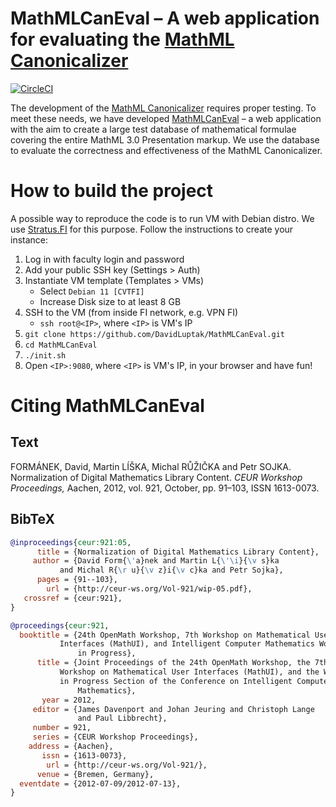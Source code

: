 MathMLCanEval – A web application for evaluating the [MathML Canonicalizer][mathmlcan]
======================================================================================
[![CircleCI](https://circleci.com/gh/MIR-MU/MathMLCanEval/tree/master.svg?style=shield)][ci]

 [ci]: https://circleci.com/gh/MIR-MU/MathMLCanEval/tree/master (CircleCI)

The development of the [MathML Canonicalizer][mathmlcan] requires proper
testing. To meet these needs, we have developed [MathMLCanEval][] – a web
application with the aim to create a large test database of mathematical
formulae covering the entire MathML 3.0 Presentation markup. We use the
database to evaluate the correctness and effectiveness of the MathML
Canonicalizer.

 [mathmlcan]: https://github.com/MIR-MU/MathMLCan
 [mathmlcaneval]: https://mir.fi.muni.cz/mathml-normalization/#mathml-canonicalizer-evaluation


How to build the project
========================

A possible way to reproduce the code is to run VM with Debian distro. We use
[Stratus.FI](https://stratus.fi.muni.cz/) for this purpose. Follow the instructions
to create your instance:

1. Log in with faculty login and password
2. Add your public SSH key (Settings > Auth)
3. Instantiate VM template (Templates > VMs)
   - Select `Debian 11 [CVTFI]`
   - Increase Disk size to at least 8 GB
4. SSH to the VM (from inside FI network, e.g. VPN FI)
   - `ssh root@<IP>`, where `<IP>` is VM's IP
5. `git clone https://github.com/DavidLuptak/MathMLCanEval.git`
6. `cd MathMLCanEval`
7. `./init.sh`
8. Open `<IP>:9080`, where `<IP>` is VM's IP, in your browser and have fun!

Citing MathMLCanEval
====================
Text
----
FORMÁNEK, David, Martin LÍŠKA, Michal RŮŽIČKA and Petr SOJKA. Normalization of
Digital Mathematics Library Content. *CEUR Workshop Proceedings,* Aachen, 2012,
vol. 921, October, pp. 91–103, ISSN 1613-0073. 

BibTeX
------
``` bib
@inproceedings{ceur:921:05,
      title = {Normalization of Digital Mathematics Library Content},
     author = {David Form{\'a}nek and Martin L{\'\i}{\v s}ka
	       and Michal R{\r u}{\v z}i{\v c}ka and Petr Sojka},
      pages = {91--103},
        url = {http://ceur-ws.org/Vol-921/wip-05.pdf},
   crossref = {ceur:921},
}

@proceedings{ceur:921,
  booktitle = {24th OpenMath Workshop, 7th Workshop on Mathematical User
	       Interfaces (MathUI), and Intelligent Computer Mathematics Work
               in Progress},
      title = {Joint Proceedings of the 24th OpenMath Workshop, the 7th
	       Workshop on Mathematical User Interfaces (MathUI), and the Work
	       in Progress Section of the Conference on Intelligent Computer
               Mathematics},
       year = 2012,
     editor = {James Davenport and Johan Jeuring and Christoph Lange
               and Paul Libbrecht},
     number = 921,
     series = {CEUR Workshop Proceedings},
    address = {Aachen},
       issn = {1613-0073},
        url = {http://ceur-ws.org/Vol-921/},
      venue = {Bremen, Germany},
  eventdate = {2012-07-09/2012-07-13},
}
```
